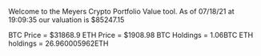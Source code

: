 Welcome to the Meyers Crypto Portfolio Value tool. 
As of 07/18/21 at 19:09:35 our valuation is $85247.15 

BTC Price = $31868.9
 ETH Price = $1908.98
BTC Holdings = 1.06BTC
 ETH holdings = 26.960005962ETH 
